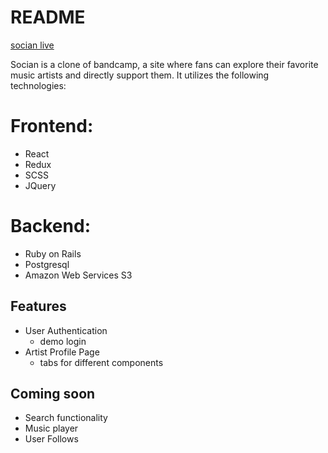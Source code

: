 # README

[socian live](https://socian.herokuapp.com/)

Socian is a clone of bandcamp, a site where fans can explore their favorite music artists and directly support them. It utilizes the following technologies:
# Frontend:
  * React
  * Redux
  * SCSS
  * JQuery
# Backend:
  * Ruby on Rails
  * Postgresql
  * Amazon Web Services S3
  
  
 ## Features
  * User Authentication
    * demo login
  * Artist Profile Page
    * tabs for different components
    
 ## Coming soon
  * Search functionality
  * Music player
  * User Follows
